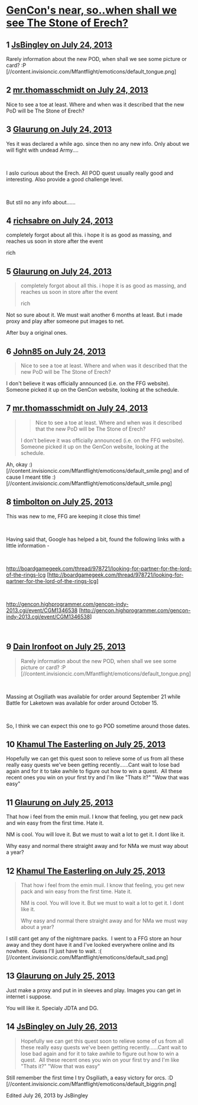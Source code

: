# [GenCon&#039;s near, so..when shall we see The Stone of Erech?](https://community.fantasyflightgames.com/topic/86941-gencons-near-sowhen-shall-we-see-the-stone-of-erech/)

## 1 [JsBingley on July 24, 2013](https://community.fantasyflightgames.com/topic/86941-gencons-near-sowhen-shall-we-see-the-stone-of-erech/?do=findComment&comment=820542)

Rarely information about the new POD, when shall we see some picture or card? :P [//content.invisioncic.com/Mfantflight/emoticons/default_tongue.png]

## 2 [mr.thomasschmidt on July 24, 2013](https://community.fantasyflightgames.com/topic/86941-gencons-near-sowhen-shall-we-see-the-stone-of-erech/?do=findComment&comment=820545)

Nice to see a toe at least. Where and when was it described that the new PoD will be The Stone of Erech?

## 3 [Glaurung on July 24, 2013](https://community.fantasyflightgames.com/topic/86941-gencons-near-sowhen-shall-we-see-the-stone-of-erech/?do=findComment&comment=820563)

Yes it was declared a while ago. since then no any new info. Only about we will fight with undead Army....

 

I aslo curious about the Erech. All POD quest usually really good and interesting. Also provide a good challenge level.

 

But stil no any info about......

## 4 [richsabre on July 24, 2013](https://community.fantasyflightgames.com/topic/86941-gencons-near-sowhen-shall-we-see-the-stone-of-erech/?do=findComment&comment=820583)

completely forgot about all this. i hope it is as good as massing, and reaches us soon in store after the event

rich

## 5 [Glaurung on July 24, 2013](https://community.fantasyflightgames.com/topic/86941-gencons-near-sowhen-shall-we-see-the-stone-of-erech/?do=findComment&comment=820634)

> completely forgot about all this. i hope it is as good as massing, and reaches us soon in store after the event
> 
> rich

Not so sure about it. We must wait another 6 months at least. But i made proxy and play after someone put images to net.

After buy a original ones.

## 6 [John85 on July 24, 2013](https://community.fantasyflightgames.com/topic/86941-gencons-near-sowhen-shall-we-see-the-stone-of-erech/?do=findComment&comment=820899)

> Nice to see a toe at least. Where and when was it described that the new PoD will be The Stone of Erech?

I don't believe it was officially announced (i.e. on the FFG website). Someone picked it up on the GenCon website, looking at the schedule.

## 7 [mr.thomasschmidt on July 24, 2013](https://community.fantasyflightgames.com/topic/86941-gencons-near-sowhen-shall-we-see-the-stone-of-erech/?do=findComment&comment=820961)

> > Nice to see a toe at least. Where and when was it described that the new PoD will be The Stone of Erech?
> 
> I don't believe it was officially announced (i.e. on the FFG website). Someone picked it up on the GenCon website, looking at the schedule.

Ah, okay :) [//content.invisioncic.com/Mfantflight/emoticons/default_smile.png] and of cause I meant title :) [//content.invisioncic.com/Mfantflight/emoticons/default_smile.png]

## 8 [timbolton on July 25, 2013](https://community.fantasyflightgames.com/topic/86941-gencons-near-sowhen-shall-we-see-the-stone-of-erech/?do=findComment&comment=821032)

This was new to me, FFG are keeping it close this time!

 

Having said that, Google has helped a bit, found the following links with a little information -

 

http://boardgamegeek.com/thread/978721/looking-for-partner-for-the-lord-of-the-rings-lcg [http://boardgamegeek.com/thread/978721/looking-for-partner-for-the-lord-of-the-rings-lcg]

 

http://gencon.highprogrammer.com/gencon-indy-2013.cgi/event/CGM1346538 [http://gencon.highprogrammer.com/gencon-indy-2013.cgi/event/CGM1346538]

 

## 9 [Dain Ironfoot on July 25, 2013](https://community.fantasyflightgames.com/topic/86941-gencons-near-sowhen-shall-we-see-the-stone-of-erech/?do=findComment&comment=821374)

> Rarely information about the new POD, when shall we see some picture or card? :P [//content.invisioncic.com/Mfantflight/emoticons/default_tongue.png]

 

Massing at Osgiliath was available for order around September 21 while Battle for Laketown was available for order around October 15.

 

So, I think we can expect this one to go POD sometime around those dates.

## 10 [Khamul The Easterling on July 25, 2013](https://community.fantasyflightgames.com/topic/86941-gencons-near-sowhen-shall-we-see-the-stone-of-erech/?do=findComment&comment=821758)

Hopefully we can get this quest soon to relieve some of us from all these really easy quests we've been getting recently......Cant wait to lose bad again and for it to take awhile to figure out how to win a quest.  All these recent ones you win on your first try and I'm like "Thats it?" "Wow that was easy" 

## 11 [Glaurung on July 25, 2013](https://community.fantasyflightgames.com/topic/86941-gencons-near-sowhen-shall-we-see-the-stone-of-erech/?do=findComment&comment=821771)

That how i feel from the emin muil. I know that feeling, you get new pack and win easy from the first time. Hate it.

NM is cool. You will love it. But we must to wait a lot to get it. I dont like it.

Why easy and normal there straight away and for NMa we must way about a year?

## 12 [Khamul The Easterling on July 25, 2013](https://community.fantasyflightgames.com/topic/86941-gencons-near-sowhen-shall-we-see-the-stone-of-erech/?do=findComment&comment=821795)

> That how i feel from the emin muil. I know that feeling, you get new pack and win easy from the first time. Hate it.
> 
> NM is cool. You will love it. But we must to wait a lot to get it. I dont like it.
> 
> Why easy and normal there straight away and for NMa we must way about a year?

I still cant get any of the nightmare packs.  I went to a FFG store an hour away and they dont have it and I've looked everywhere online and its nowhere.  Guess I'll just have to wait. :( [//content.invisioncic.com/Mfantflight/emoticons/default_sad.png]

## 13 [Glaurung on July 25, 2013](https://community.fantasyflightgames.com/topic/86941-gencons-near-sowhen-shall-we-see-the-stone-of-erech/?do=findComment&comment=821806)

Just make a proxy and put in in sleeves and play. Images you can get in internet i suppose.

You will like it. Specialy JDTA and DG.

## 14 [JsBingley on July 26, 2013](https://community.fantasyflightgames.com/topic/86941-gencons-near-sowhen-shall-we-see-the-stone-of-erech/?do=findComment&comment=822664)

> Hopefully we can get this quest soon to relieve some of us from all these really easy quests we've been getting recently......Cant wait to lose bad again and for it to take awhile to figure out how to win a quest.  All these recent ones you win on your first try and I'm like "Thats it?" "Wow that was easy" 

Still remember the first time I try Osgiliath, a easy victory for orcs. :D [//content.invisioncic.com/Mfantflight/emoticons/default_biggrin.png]

Edited July 26, 2013 by JsBingley

